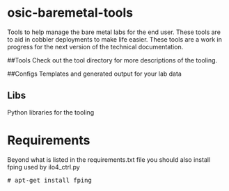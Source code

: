 # osic-baremetal-tools
Tools to help manage the bare metal labs for the end user. These
tools are to aid in cobbler deployments to make life easier. These tools
are a work in progress for the next version of the technical documentation.

##Tools
Check out the tool directory for more descriptions of the tooling.

##Configs
Templates and generated output for your lab data
## Libs
Python libraries for the tooling


# Requirements

Beyond what is listed in the requirements.txt file you should also install
fping used by ilo4_ctrl.py
<pre>
# apt-get install fping
</pre>

